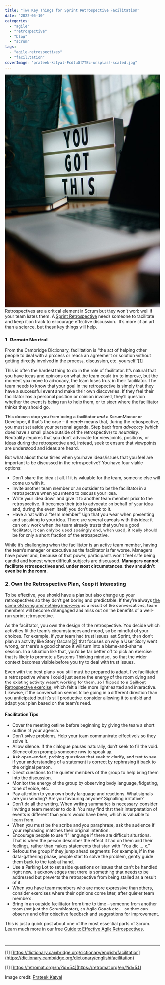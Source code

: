 ```yaml
---
title: "Two Key Things for Sprint Retrospective Facilitation"
date: "2022-05-10"
categories: 
  - "agile"
  - "retrospective"
  - "blog"
  - "scrum"
tags: 
  - "agile-retrospectives"
  - "facilitation"
coverImage: "prateek-katyal-FcdtuGf7TEc-unsplash-scaled.jpg"
---
```


![You Got This sign by Prateek Katyal courtesy of Unsplash](images/prateek-katyal-FcdtuGf7TEc-unsplash-683x1024.jpg)Retrospectives are a critical element in Scrum but they won’t work well if your team hates them. A [Sprint Retrospective](/glossary/sprint-retrospective) needs someone to facilitate and keep it on track to encourage effective discussion.  It’s more of an art than a science, but these key things will help.

### 1\. Remain Neutral

From the Cambridge Dictionary, facilitation is “the act of helping other people to deal with a process or reach an agreement or solution without getting directly involved in the process, discussion, etc. yourself.”\[[1](#footnotes)\]

This is often the hardest thing to do in the role of facilitator. It’s natural that you have ideas and opinions on what the team could try to improve, but the moment you move to advocacy, the team loses trust in their facilitator. The team needs to know that your goal in the retrospective is simply that they have a successful event and make their own discoveries. If they feel their facilitator has a personal position or opinion involved, they’ll question whether the event is being run to help them, or to steer where the facilitator thinks they should go.

This doesn’t stop you from being a facilitator _and_ a ScrumMaster or Developer, if that’s the case – it merely means that, during the retrospective, you must set aside your personal agenda. Step back from _advocacy_ (which does have a small place outside of the retrospective) to _neutrality_. Neutrality requires that you don’t advocate for viewpoints, positions, or ideas during the retrospective and, instead, seek to ensure that viewpoints are understood and ideas are heard.

But what about those times when you have ideas/issues that you feel are important to be discussed in the retrospective? You have four viable options:

- Don’t share the idea at all. If it is valuable for the team, someone else will come up with it.
- Invite another team member or an outsider to be the facilitator in a retrospective when you intend to discuss your idea.
- Write your idea down and give it to another team member prior to the retrospective. It becomes their job to advocate on behalf of your idea and, during the event itself, you don’t speak to it.
- Have a hat with a “team member” sign that you wear when presenting and speaking to your idea. There are several caveats with this idea: it can only work when the team already trusts that you’re a good facilitator, it can only be used sparingly and, when used, it really should be for only a short fraction of the retrospective.

While it’s challenging when the facilitator is an active team member, having the team’s manager or executive as the facilitator is far worse. Managers have power and, because of that power, participants won’t feel safe being candid and honest when difficult subjects are discussed. **Managers cannot facilitate retrospectives and, under most circumstances, they shouldn’t even be in the room.**

### 2\. Own the Retrospective Plan, Keep it Interesting

To be effective, you should have a plan but also change up your retrospectives so they don’t get boring and predictable. If they’re always [the same old song and nothing improves](/blog/same-old-song-in-sprint-retrospective.html) as a result of the conversations, team members will become disengaged and miss out on the benefits of a well-run sprint retrospective.

As the facilitator, you own the design of the retrospective. You decide which activities fit the team’s circumstances and mood, so be mindful of your choices. For example, if your team had trust issues last Sprint, then don’t plan an activity like Story Oscars\[[2](#footnotes)\] that focuses on why a User Story went wrong, or there’s a good chance it will turn into a blame-and-shame session. In a situation like that, you’d be far better off to pick an exercise that is likely to promote a Systems Thinking mindset, so that the wider context becomes visible before you try to deal with trust issues.

Even with the best plans, you still must be prepared to adapt. I’ve facilitated a retrospective where I could just sense the energy of the room dying and the existing activity wasn’t working for them, so I flipped to a [Sailboat Retrospective exercise](https://www.retrium.com/retrospective-techniques/sailboat), which felt a little more lighthearted and interactive. Likewise, if the conversation seems to be going in a different direction than you anticipated but it’s still productive, consider allowing it to unfold and adapt your plan based on the team’s need.

#### Facilitation Tips

- Cover the meeting outline before beginning by giving the team a short outline of your agenda.
- Don’t solve problems. Help your team communicate effectively so they solve it.
- Allow silence. If the dialogue pauses naturally, don’t seek to fill the void. Silence often prompts someone new to speak up.
- Ask open-ended, probing questions that seek to clarify, and test to see if your understanding of a statement is correct by rephrasing it back to the original person.
- Direct questions to the quieter members of the group to help bring them into the discussion.
- Monitor the energy of the group by observing body language, fidgeting, tone of voice, etc.
- Pay attention to your own body language and reactions. What signals are you sending? Are you favouring anyone? Signalling irritation?
- Don’t do all the writing. When writing summaries is necessary, consider inviting a team member to do it. You may find that their interpretation of events is different than yours would have been, which is valuable to learn from.
- When you must be the scribe and you paraphrase, ask the audience if your rephrasing matches their original intention.
- Encourage people to use “I” language if there are difficult situations. That is when the person describes the effect it had on them and their feelings, rather than makes statements that start with “You did … x.”
- Refocus the group if they jump ahead segments. For example, if in the data-gathering phase, people start to solve the problem, gently guide them back to the task at hand.
- Use a Parking Lot to set aside questions or issues that can’t be handled right now. It acknowledges that there is something that needs to be addressed but prevents the retrospective from being stalled as a result of it.
- When you have team members who are more expressive than others, consider exercises where their opinions come later, after quieter team members.
- Bring in an outside facilitator from time to time – someone from another team (not just the ScrumMaster), an Agile Coach etc. – so they can observe and offer objective feedback and suggestions for improvement.

This is just a quick post about one of the most essential parts of Scrum. Learn much more in our free [Guide to Effective Agile Retrospectives](/guide-to-effective-agile-retrospectives).

 

* * *

\[1\] [https://dictionary.cambridge.org/dictionary/english/facilitation](https://dictionary.cambridge.org/dictionary/english/facilitation)

\[1\] [https://retromat.org/en/?id=54](https://retromat.org/en/?id=54)

Image credit: [Prateek Katyal](https://unsplash.com/@prateekkatyal)

